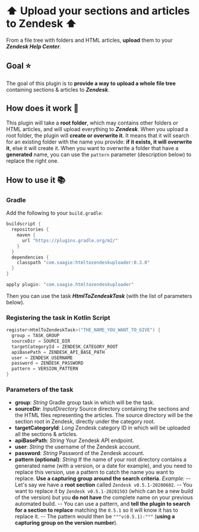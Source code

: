 
# :arrow_up: Upload your sections and articles to Zendesk :arrow_up:  

From a file tree with folders and HTML articles, **upload** them to your ***Zendesk Help Center***.  
 
## **Goal** :star:
  
The goal of this plugin is to **provide a way to upload a whole file tree** containing sections & articles to ***Zendesk***.  
## **How does it work** :construction_worker:

This plugin will take a **root folder**, which may contains other folders or HTML articles, and will upload everything to ***Zendesk***. 
When you upload a root folder, the plugin will **create or overwrite it**. It means that it will search for an existing folder with the name you provide: **if it exists, it will overwrite it**, else it will create it.
When you want to overwrite a folder that have a **generated** name, you can use the `pattern` parameter (description below) to replace the right one.

## **How to use it** :books:

### **Gradle**
Add the following to your `build.gradle`:
```groovy
buildscript {
  repositories {
    maven {
      url "https://plugins.gradle.org/m2/"
    }
  }
  dependencies {
    classpath "com.saagie:htmltozendeskuploader:0.3.0"
  }
}

apply plugin: "com.saagie.htmltozendeskuploader"
```
Then you can use the task ***HtmlToZendeskTask*** (with the list of parameters below).

### **Registering the task in Kotlin Script**
```kotlin
register<HtmlToZendeskTask>("THE_NAME_YOU_WANT_TO_GIVE") {
  group = TASK_GROUP
  sourceDir = SOURCE_DIR  
  targetCategoryId = ZENDESK_CATEGORY_ROOT  
  apiBasePath = ZENDESK_API_BASE_PATH  
  user = ZENDESK_USERNAME  
  password = ZENDESK_PASSWORD  
  pattern = VERSION_PATTERN 
}
```

### **Parameters of the task**
- **group**: *String*
Gradle group task in which will be the task.
- **sourceDir**: *InputDirectory*
Source directory containing the sections and the HTML files representing the articles. The source directory will be the section root in Zendesk, directly under the category root.
- **targetCategoryId**: *Long*
Zendesk category ID in which will be uploaded all the sections & articles.
- **apiBasePath**: *String*
Your Zendesk API endpoint.
- **user**: *String*
the username of the Zendesk account.
- **password**: *String*
Password of the Zendesk account.
- **pattern (optional)**: *String*
If the name of your root directory contains a generated name (with a version, or a date for example), and you need to replace this version, use a pattern to catch the name you want to replace. 
**Use a capturing group around the search criteria**.
*Example:* 
-- Let's say we have a **root section** called `Zendesk v0.5.1-20200602`. 
-- You want to replace it by `Zendesk v0.5.1-20201503` (which can be a new build of the version) but you **do not have** the complete name on your previous automated build. 
-- You can use a pattern, and **tell the plugin to search for a section to replace** matching the `0.5.1` so it will know it has to replace it. 
-- The pattern would then be `"""v(0.5.1)-"""` (**using a capturing group on the version number**).